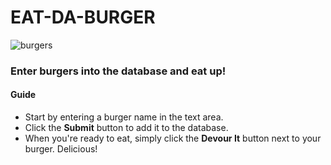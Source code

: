 # EAT-DA-BURGER
![burgers](https://user-images.githubusercontent.com/30301389/35935673-22b230aa-0c0f-11e8-927e-2dce561fe639.jpg)

### Enter burgers into the database and eat up!

#### Guide
- Start by entering a burger name in the text area.
- Click the **Submit** button to add it to the database.
- When you're ready to eat, simply click the **Devour It** button next to your burger. Delicious!
